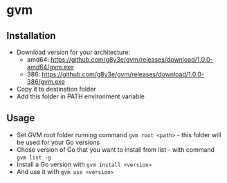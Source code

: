 # gvm
## Installation
 - Download version for your architecture:
    - amd64: https://github.com/g8y3e/gvm/releases/download/1.0.0-amd64/gvm.exe
    - 386: https://github.com/g8y3e/gvm/releases/download/1.0.0-386/gvm.exe
 - Copy it to destination folder
 - Add this folder in PATH environment variable
 
## Usage
 - Set GVM root folder running command `gvm root <path>` - this folder will be used for your Go versions 
 - Chose version of Go that you want to install from list - with command `gvm list -g` 
 - Install a Go version with `gvm install <version>`
 - And use it with `gvm use <version>`